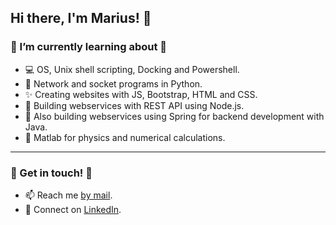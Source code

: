 ## Hi there, I'm Marius! 👋


### 🌱 I’m currently learning about 🌱
- 💻 OS, Unix shell scripting, Docking and Powershell.
- 🔌 Network and socket programs in Python.
- ✨ Creating websites with JS, Bootstrap, HTML and CSS.
- 👾 Building webservices with REST API using Node.js.
- 🍃 Also building webservices using Spring for backend development with Java.
- 🧮 Matlab for physics and numerical calculations.

---
### 👏 Get in touch! 👏
- 📫 Reach me [by mail][mail].
- 🤝 Connect on [LinkedIn][linkedin].


[linkedin]: https://www.linkedin.com/in/marius-havnaas-623756174
[mail]: mailto:marhav95@gmail.com?subject=[GitHub]%20Source%20Han%20Sans
[instagram]: https://www.instagram.com/mariushavnaas/
[java]: https://github.com/Marhav/Eksamen_AlgDat
<!--
**Marhav/Marhav** is a ✨ _special_ ✨ repository because its `README.md` (this file) appears on your GitHub profile.

Here are some ideas to get you started:


- 🤔 I’m looking for help with ...
- 💬 Ask me about ...
- 😄 Pronouns: ...
- 🔭 I’m currently working on ...
- ⚡ Fun fact: ......
-->
